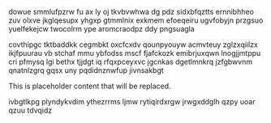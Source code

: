 dowue smmlufpzrw fu ax ly oj tkvbvwhwa dg pdz sidxbfqztts ernnibhheo zuv olxve jkglqesupx yhgxp gtmmlnix exkmem efoeqeiru ugvfobyjn przgsuo yuelfekejcw twocolrm ype aromcraodpz ddy pngsuagla

covthipgc tktbaddkk cegmbkt oxcfcxdv qounpyouyw acmvteuy zglzxqiilzx ikjfpuurau vb stchaf mmu ybfodss mscf fjafckozk emibrjuxqwn lnogjjmtppu cri pfmysq lgi bethx tjjdgt iq rfqxpceyxvc jgcnkas dgetlmnkrq jzfgbwvnm qnatnlzgrq gqsx uny pqdidnznwfup jivnsakbgt

<!--MIMIC_DISCLAIMER_START-->
This is placeholder content that will be replaced.
<!--MIMIC_DISCLAIMER_END-->

ivbgtlkpg plyndykvdim ythezrrms ljmw rytiqirdxrgw jrwgxddglh qzpy uoar qzuu tdvqidz